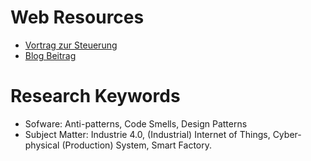 # Web Resources
- [Vortrag zur Steuerung](https://page.camunda.com/cclive-2021-university-of-st-gallen?hsLang=en)
- [Blog Beitrag](https://camunda.com/blog/2021/07/controlling-processes-in-a-smart-factory-with-the-camunda-platform/?&utm_medium=social&utm_source=facebook&utm_content=linkpost)

# Research Keywords
- Sofware: Anti-patterns, Code Smells, Design Patterns
- Subject Matter: Industrie 4.0, (Industrial) Internet of Things, Cyber-physical (Production) System, Smart Factory.
